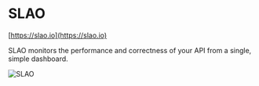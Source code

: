 # SLAO

[https://slao.io](https://slao.io)

SLAO monitors the performance and correctness of your API from a single, simple dashboard.


![SLAO](https://slao.io/SLAO.gif)
